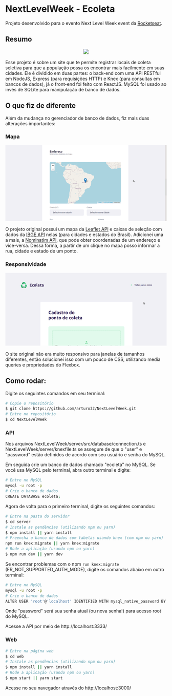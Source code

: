 # NextLevelWeek - Ecoleta
Projeto desenvolvido para o evento Next Level Week event da <a href="https://rocketseat.com.br/">Rocketseat</a>.

## Resumo

<p align="center">
  <img src="https://github.com/arturo32/NextLevelWeek/blob/master/images/NLW-usage.gif">
</p>
Esse projeto é sobre um site que te permite registrar locais de coleta seletiva para que a população possa os encontrar mais facilmente em suas cidades. Ele é dividido em duas partes: o back-end com uma API RESTful em NodeJS, Express (para requisições HTTP) e Knex (para consultas em bancos de dados), já o front-end foi feito com ReactJS. MySQL foi usado ao invés de SQLite para manipulação de banco de dados.

## O que fiz de diferente 

Além da mudança no gerenciador de banco de dados, fiz mais duas alterações importantes: 

### Mapa

<p align="center">
  <img src="https://github.com/arturo32/NextLevelWeek/blob/master/images/NLW-map.gif">
</p>
O projeto original possui um mapa da <a href="https://leafletjs.com/">Leaflet API</a> e caixas de seleção com dados da <a href="https://servicodados.ibge.gov.br/api/docs/localidades?versao=1">IBGE API</a> nelas (para cidades e estados do Brasil). Adicionei uma a mais, a <a href="https://nominatim.org/release-docs/develop/api/Overview/">Nominatim API</a>, que pode obter coordenadas de um endereço e vice-versa. Dessa forma, a partir de um clique no mapa posso informar a rua, cidade e estado de um ponto.


### Responsividade

<p align="center">
  <img src="https://github.com/arturo32/NextLevelWeek/blob/master/images/NLW-responsiveness.gif">
</p>

O site original não era muito responsivo para janelas de tamanhos diferentes, então solucionei isso com um pouco de CSS, utilizando media queries e propriedades do Flexbox.

## Como rodar:
Digite os seguintes comandos em seu terminal:

```bash
# Copie o repositório
$ git clone https://github.com/arturo32/NextLevelWeek.git
# Entre no repositório
$ cd NextLevelWeek
```

### API
Nos arquivos NextLevelWeek/server/src/database/connection.ts e NextLevelWeek/server/knexfile.ts se assegure de que o "user" e "password" estão definidos de acordo com seu usuário e senha do MySQL.

Em seguida crie um banco de dados chamado "ecoleta" no MySQL. Se você usa MySQL pelo terminal, abra outro terminal e digite:


```bash
# Entre no MySQL
mysql -u root -p
# Crie o banco de dados
CREATE DATABASE ecoleta;
```

Agora de volta para o primeiro terminal, digite os seguintes comandos:

```bash
# Entre na pasta do servidor
$ cd server
# Instale as pendências (utilizando npm ou yarn)
$ npm install || yarn install 
# Preencha o banco de dados com tabelas usando knex (com npm ou yarn)
npm run knex:migrate || yarn knex:migrate
# Rode a aplicação (usando npm ou yarn)
$ npm run dev || yarn dev 
```

Se encontrar problemas com o npm `run knex:migrate` (ER_NOT_SUPPORTED_AUTH_MODE), digite os comandos abaixo em outro terminal:

```bash
# Entre no MySQL
mysql -u root -p
# Crie o banco de dados
ALTER USER 'root'@'localhost' IDENTIFIED WITH mysql_native_password BY 'password';
```
Onde "password" será sua senha atual (ou nova senha!) para acesso root do MySQL.

Acesse a API por meio de http://localhost:3333/


### Web

```bash
# Entre na página web 
$ cd web
# Instale as pendências (utilizando npm ou yarn)
$ npm install || yarn install 
# Rode a aplicação (usando npm ou yarn)
$ npm start || yarn start 
```
Acesse no seu navegador através do http://localhost:3000/ 

